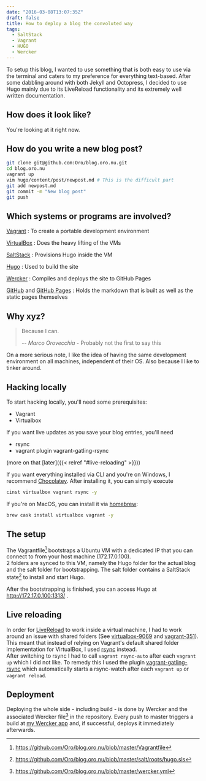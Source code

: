 ```yaml
---
date: "2016-03-08T13:07:35Z"
draft: false
title: How to deploy a blog the convoluted way
tags:
  - SaltStack
  - Vagrant
  - HUGO
  - Wercker
---
```


To setup this blog, I wanted to use something that is both easy to use via the terminal and caters to my preference for everything text-based.
After some dabbling around with both Jekyll and Octopress, I decided to use Hugo mainly due to its LiveReload functionality and its extremely well written documentation.
<!--more-->

## How does it look like?
You're looking at it right now.

## How do you write a new blog post?
```bash
git clone git@github.com:Oro/blog.oro.nu.git 
cd blog.oro.nu
vagrant up
vim hugo/content/post/newpost.md # This is the difficult part
git add newpost.md
git commit -m "New blog post"
git push
```

## Which systems or programs are involved?
[Vagrant](https://www.vagrantup.com/)
: To create a portable development environment

[VirtualBox](https://www.virtualbox.org/)
: Does the heavy lifting of the VMs

[SaltStack](https://docs.saltstack.com/en/getstarted/index.html)
: Provisions Hugo inside the VM

[Hugo](http://gohugo.io/)
: Used to build the site

[Wercker](http://wercker.com/)
: Compiles and deploys the site to GitHub Pages

[GitHub](https://github.com/) and [GitHub Pages](https://pages.github.com/)
: Holds the markdown that is built as well as the static pages themselves

## Why xyz?
> Because I can.
> 
> -- <cite>Marco Orovecchia</cite> - Probably not the first to say this

On a more serious note, I like the idea of having the same development environment on all machines, independent of their OS. Also because I like to tinker around.

## Hacking locally
To start hacking locally, you'll need some prerequisites:

- Vagrant
- Virtualbox

If you want live updates as you save your blog entries, you'll need

- rsync
- vagrant plugin vagrant-gatling-rsync

(more on that [later]({{< relref "#live-reloading" >}}))

If you want everything installed via CLI and you're on Windows, I recommend [Chocolatey](https://chocolatey.org/). After installing it, you can simply execute 

```bash
cinst virtualbox vagrant rsync -y
```

If you're on MacOS, you can install it via [homebrew](http://brew.sh/):
```bash
brew cask install virtualbox vagrant -y
```


## The setup
The Vagrantfile[^1] bootstraps a Ubuntu VM with a dedicated IP that you can connect to from your host machine (172.17.0.100).  
2 folders are synced to this VM, namely the Hugo folder for the actual blog and the salt folder for bootstrapping.
The salt folder contains a SaltStack state[^2] to install and start Hugo.

After the bootstrapping is finished, you can access Hugo at http://172.17.0.100:1313/ .


## Live reloading
In order for [LiveReload](https://gohugo.io/extras/livereload/) to work inside a virtual machine, I had to work around an issue with shared folders (See [virtualbox-9069](https://www.virtualbox.org/ticket/9069) and [vagrant-351](https://github.com/mitchellh/vagrant/issues/351)). This meant that instead of relying on Vagrant's default shared folder implementation for VirtualBox, I used [rsync](https://www.vagrantup.com/docs/synced-folders/rsync.html) instead.  
After switching to rsync I had to call `vagrant rsync-auto` after each `vagrant up` which I did not like. To remedy this I used the plugin [vagrant-gatling-rsync](https://github.com/smerrill/vagrant-gatling-rsync) which automatically starts a rsync-watch after each `vagrant up` or `vagrant reload`.

## Deployment
Deploying the whole side - including build - is done by Wercker and the associated Wercker file[^3] in the repository. Every push to master triggers a build at [my Wercker app](https://app.wercker.com/#applications/56df0e2f9d5cf1b5734fd1cd) and, if successful, deploys it immediately afterwards.

[^1]: https://github.com/Oro/blog.oro.nu/blob/master/Vagrantfile
[^2]: https://github.com/Oro/blog.oro.nu/blob/master/salt/roots/hugo.sls
[^3]: https://github.com/Oro/blog.oro.nu/blob/master/wercker.yml
